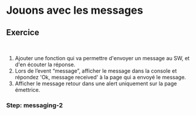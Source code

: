 <!-- .slide: class="exercice sfeir-bg-pink" -->

# Jouons avec les messages

## Exercice

<br>

1. Ajouter une fonction qui va permettre d'envoyer un message au SW, et d'en écouter la réponse.
2. Lors de l’event “message”, afficher le message dans la console et répondez 'Ok, message received' à la page qui a envoyé le message.
3. Afficher le message retour dans une alert uniquement sur la page émettrice.

### Step: messaging-2

